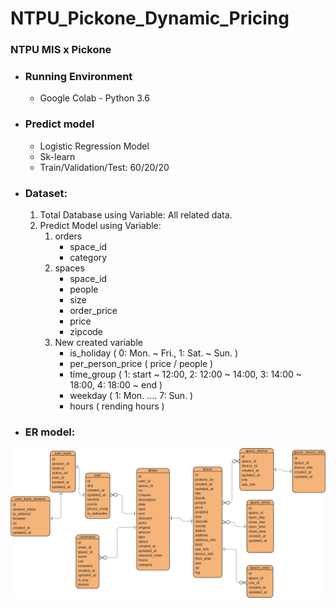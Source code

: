 # NTPU_Pickone_Dynamic_Pricing
### NTPU MIS x Pickone

* ### Running Environment
   * Google Colab - Python 3.6
* ### Predict model
   * Logistic Regression Model
   * Sk-learn
   * Train/Validation/Test: 60/20/20
* ### Dataset:
   1. Total Database using Variable: All related data.
   2. Predict Model using Variable:
      1. orders
         * space_id
         * category
      2. spaces
         * space_id
         * people
         * size
         * order_price
         * price
         * zipcode
      3. New created variable
         * is_holiday ( 0: Mon. ~ Fri., 1: Sat. ~ Sun. )
         * per_person_price ( price / people )
         * time_group ( 1: start ~ 12:00, 2: 12:00 ~ 14:00, 3: 14:00 ~ 18:00, 4: 18:00 ~ end )
         * weekday ( 1: Mon. .... 7: Sun. )
         * hours ( rending hours )

* ### ER model:

![ER model](https://github.com/Pianochicken/NTPU_Pickone_Dynamic_Pricing/blob/master/Data/ERD_all.jpg "ER model-all")
